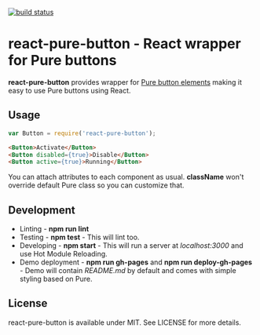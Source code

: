 [![build status](https://secure.travis-ci.org/bebraw/react-pure-button.png)](http://travis-ci.org/bebraw/react-pure-button)
# react-pure-button - React wrapper for Pure buttons

**react-pure-button** provides wrapper for [Pure button elements](http://purecss.io/buttons/) making it easy to use Pure buttons using React.

## Usage

```js
var Button = require('react-pure-button');
```

```html
<Button>Activate</Button>
<Button disabled={true}>Disable</Button>
<Button active={true}>Running</Button>
```

You can attach attributes to each component as usual. **className** won't override default Pure class so you can customize that.

## Development

* Linting - **npm run lint**
* Testing - **npm test** - This will lint too.
* Developing - **npm start** - This will run a server at *localhost:3000* and use Hot Module Reloading.
* Demo deployment - **npm run gh-pages** and **npm run deploy-gh-pages** - Demo will contain *README.md* by default and comes with simple styling based on Pure.

## License

react-pure-button is available under MIT. See LICENSE for more details.

